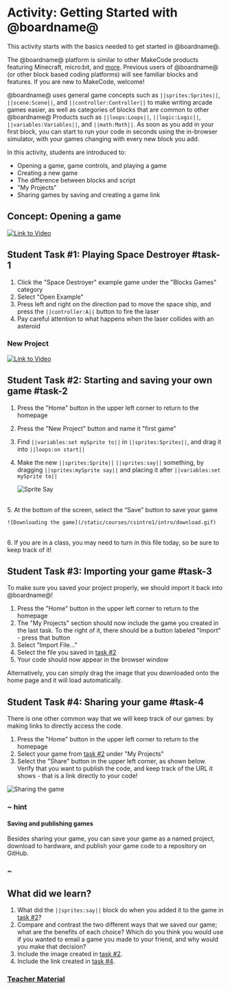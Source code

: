 # Activity: Getting Started with @boardname@

This activity starts with the basics needed to get started in @boardname@.

The @boardname@ platform is similar to other MakeCode products featuring Minecraft, micro:bit, and [more](https://makecode.com). Previous users of @boardname@ (or other block based coding platforms) will see familiar blocks and features. If you are new to MakeCode, welcome! 

@boardname@ uses general game concepts such as ``||sprites:Sprites||``, ``||scene:Scene||``, and ``||controller:Controller||`` to make writing arcade games easier, as well as categories of blocks that are common to other @boardname@ Products such as ``||loops:Loops||``, ``||logic:Logic||``, ``||variables:Variables||``, and ``||math:Math||``. As soon as you add in your first block, you can start to run your code in seconds using the in-browser simulator, with your games changing with every new block you add.

In this activity, students are introduced to:

* Opening a game, game controls, and playing a game
* Creating a new game
* The difference between blocks and script
* "My Projects"
* Sharing games by saving and creating a game link

## Concept: Opening a game

[![Link to Video](/static/thumbnail_play_video.png)](https://youtu.be/vDN2H4Cfbco)

## Student Task #1: Playing Space Destroyer #task-1

1. Click the "Space Destroyer" example game under the "Blocks Games" category
2. Select "Open Example"
3. Press left and right on the direction pad to move the space ship, and press the ``||controller:A||`` button to fire the laser
4. Pay careful attention to what happens when the laser collides with an asteroid

### New Project

[![Link to Video](/static/thumbnail_play_video.png)](https://youtu.be/_IyGtWYGB7g)

## Student Task #2: Starting and saving your own game #task-2

1. Press the "Home" button in the upper left corner to return to the homepage
2. Press the "New Project" button and name it "first game"
3. Find ``||variables:set mySprite to||`` in ``||sprites:Sprites||``, and drag it into ``||loops:on start||``
4. Make the new ``||sprites:Sprite||`` ``||sprites:say||`` something, by dragging ``||sprites:mySprite say||`` and placing it after ``||variables:set mySprite to||``

    ![Sprite Say](/static/courses/csintro1/intro/sprite-say.gif)
<br/>
5. At the bottom of the screen, select the “Save” button to save your game

    ![Downloading the game](/static/courses/csintro1/intro/download.gif)
<br/>
6. If you are in a class, you may need to turn in this file today, so be sure to keep track of it!

## Student Task #3: Importing your game #task-3

To make sure you saved your project properly, we should import it back into @boardname@!

1. Press the "Home" button in the upper left corner to return to the homepage
2. The "My Projects" section should now include the game you created in the last task. To the right of it, there should be a button labeled "Import" - press that button
3. Select "Import File..."
4. Select the file you saved in [task #2](#task-2)
5. Your code should now appear in the browser window

Alternatively, you can simply drag the image that you downloaded onto the home page and it will load automatically.

## Student Task #4: Sharing your game #task-4

There is one other common way that we will keep track of our games: by making links to directly access the code.

1. Press the "Home" button in the upper left corner to return to the homepage
2. Select your game from [task #2](#task-2) under "My Projects"
3. Select the "Share" button in the upper left corner, as shown below. Verify that you want to publish the code, and keep track of the URL it shows - that is a link directly to your code!

![Sharing the game](/static/courses/csintro1/intro/sharing.gif)

### ~ hint

#### Saving and publishing games

Besides sharing your game, you can save your game as a named project, download to hardware, and publish your game code to a repository on GitHub.

### ~

## What did we learn?

1. What did the ``||sprites:say||`` block do when you added it to the game in [task #2](#task-2)? 
2. Compare and contrast the two different ways that we saved our game; what are the benefits of each choice? Which do you think you would use if you wanted to email a game you made to your friend, and why would you make that decision?
3. Include the image created in [task #2](#task-2).
4. Include the link created in [task #4](#task-4).

### [Teacher Material](/courses/csintro1/about/teachers)
